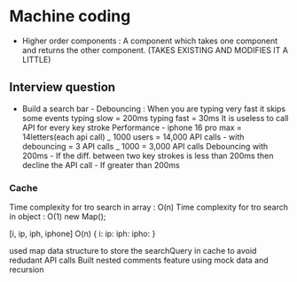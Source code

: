 # Machine coding

- Higher order components : A component which takes one component and returns the other component.
  (TAKES EXISTING AND MODIFIES IT A LITTLE)

## Interview question

- Build a search bar - Debouncing : When you are typing very fast it skips some events
  typing slow = 200ms
  typing fast = 30ms
  It is useless to call API for every key stroke
  Performance - iphone 16 pro max = 14letters(each api call) _ 1000 users = 14,000 API calls - with debouncing = 3 API calls _ 1000 = 3,000 API calls
  Debouncing with 200ms - If the diff. between two key strokes is less than 200ms then decline the API call - If greater than 200ms

### Cache

Time complexity for tro search in array : O(n)
Time complexity for tro search in object : O(1)
new Map();

[i, ip, iph, iphone] O(n)
{
i:
ip:
iph:
ipho:
}

used map data structure to store the searchQuery in cache to avoid redudant API calls
Built nested comments feature using mock data and recursion

